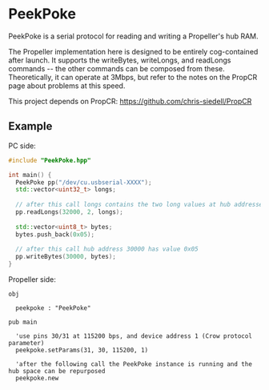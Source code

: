 # PeekPoke

PeekPoke is a serial protocol for reading and writing a Propeller's hub RAM.

The Propeller implementation here is designed to be entirely cog-contained after launch. It supports the writeBytes, writeLongs, and readLongs commands -- the other commands can be composed from these. Theoretically, it can operate at 3Mbps, but refer to the notes on the PropCR page about problems at this speed.

This project depends on PropCR: https://github.com/chris-siedell/PropCR

## Example 

PC side:
```cpp
#include "PeekPoke.hpp"

int main() {
  PeekPoke pp("/dev/cu.usbserial-XXXX");  
  std::vector<uint32_t> longs;
  
  // after this call longs contains the two long values at hub addresses 32000 and 32004
  pp.readLongs(32000, 2, longs);
  
  std::vector<uint8_t> bytes;
  bytes.push_back(0x05);
  
  // after this call hub address 30000 has value 0x05
  pp.writeBytes(30000, bytes);
}
```
Propeller side:
```spin
obj

  peekpoke : "PeekPoke"
  
pub main

  'use pins 30/31 at 115200 bps, and device address 1 (Crow protocol parameter)
  peekpoke.setParams(31, 30, 115200, 1)
  
  'after the following call the PeekPoke instance is running and the hub space can be repurposed
  peekpoke.new
```
